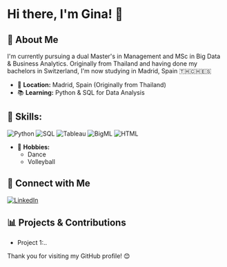 # Hi there, I'm Gina! 👋

## 🌟 About Me
I'm currently pursuing a dual Master's in Management and MSc in Big Data & Business Analytics. Originally from Thailand and having done my bachelors in Switzerland, I'm now studying in Madrid, Spain 🇹🇭🇨🇭🇪🇸

- 📍 **Location:** Madrid, Spain (Originally from Thailand)
- 📚 **Learning:** Python & SQL for Data Analysis

## **💼 Skills:**
![Python](https://img.shields.io/badge/-Python-3776AB?logo=python&logoColor=white&style=for-the-badge)
![SQL](https://img.shields.io/badge/-SQL-00C7B7?logo=postgresql&logoColor=black&style=for-the-badge)
![Tableau](https://img.shields.io/badge/-Tableau-E97627?logo=tableau&logoColor=white&style=for-the-badge)
![BigML](https://img.shields.io/badge/-BigML-2C8EBB?logo=bigml&logoColor=white&style=for-the-badge) 
![HTML](https://img.shields.io/badge/-HTML-E34F26?logo=html5&logoColor=white&style=for-the-badge)

- 🎨 **Hobbies:**
  - Dance
  - Volleyball

## 🔗 Connect with Me
[![LinkedIn](https://img.shields.io/badge/-LinkedIn-0A66C2?logo=LinkedIn&logoColor=white&style=for-the-badge)]([https://www.linkedin.com/in/siriyakorn-suepiantham/])

## 📊 Projects & Contributions
- Project 1:..

Thank you for visiting my GitHub profile! 😊





<!--
**gssuepian/gssuepian** is a ✨ _special_ ✨ repository because its `README.md` (this file) appears on your GitHub profile.

Here are some ideas to get you started:

- 🔭 I’m currently working on ...
- 🌱 I’m currently learning ...
- 👯 I’m looking to collaborate on ...
- 🤔 I’m looking for help with ...
- 💬 Ask me about ...
- 📫 How to reach me: ...
- 😄 Pronouns: ...
- ⚡ Fun fact: ...

Here, you'll find a collection of my projects and contributions, ranging from data analysis to web development. I'm passionate about leveraging data to drive insights and make informed decisions.

Feel free to explore my repositories and reach out if you have any questions or collaboration ideas!
-->
